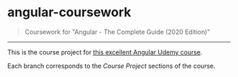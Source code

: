 # angular-coursework
>Coursework for "Angular - The Complete Guide (2020 Edition)"

---

This is the course project for [this excellent Angular Udemy course](https://www.udemy.com/course/the-complete-guide-to-angular-2/).

Each branch corresponds to the _Course Project_ sections of the course.
